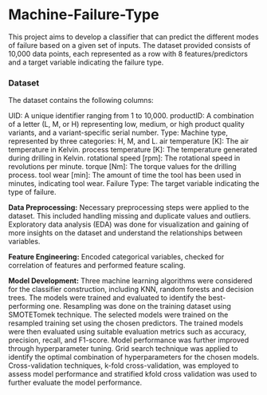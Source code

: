 # Machine-Failure-Type

This project aims to develop a classifier that can predict the different modes of failure based on a given set of inputs. The dataset provided consists of 10,000 data points, each represented as a row with 8 features/predictors and a target variable indicating the failure type.

### Dataset
The dataset contains the following columns:

UID: A unique identifier ranging from 1 to 10,000.
productID: A combination of a letter (L, M, or H) representing low, medium, or high product quality variants, and a variant-specific serial number.
Type: Machine type, represented by three categories: H, M, and L.
air temperature [K]: The air temperature in Kelvin.
process temperature [K]: The temperature generated during drilling in Kelvin.
rotational speed [rpm]: The rotational speed in revolutions per minute.
torque [Nm]: The torque values for the drilling process.
tool wear [min]: The amount of time the tool has been used in minutes, indicating tool wear.
Failure Type: The target variable indicating the type of failure.

**Data Preprocessing:** Necessary preprocessing steps were applied to the dataset. This included handling missing and duplicate values and outliers.
Exploratory data analysis (EDA) was done for visualization and gaining of more insights on the dataset and understand the relationships between variables.

**Feature Engineering:** Encoded categorical variables, checked for correlation of features and performed feature scaling. 

**Model Development:** Three machine learning algorithms were considered for the classifier construction, including KNN, random forests and decision trees. The models were trained and evaluated to identify the best-performing one. Resampling was done on the training dataset using SMOTETomek technique. 
The selected models were trained on the resampled training set using the chosen predictors. The trained models were then evaluated using suitable evaluation metrics such as accuracy, precision, recall, and F1-score. 
Model performance was further improved through hyperparameter tuning. Grid search technique was applied to identify the optimal combination of hyperparameters for the chosen models. Cross-validation techniques, k-fold cross-validation, was employed to assess model performance and stratified kfold cross validation was used to further evaluate the model performance.

